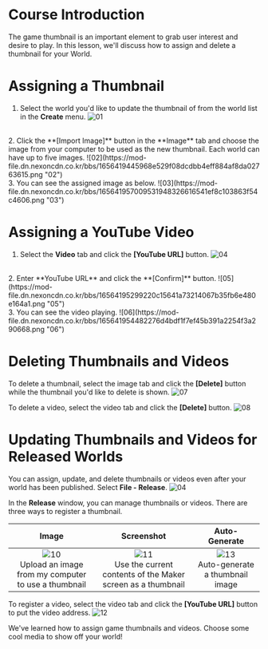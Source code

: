 # Course Introduction
The game thumbnail is an important element to grab user interest and desire to play.
In this lesson, we'll discuss how to assign and delete a thumbnail for your World.

# Assigning a Thumbnail
1. Select the world you'd like to update the thumbnail of from the world list in the **Create** menu.
![01](https://mod-file.dn.nexoncdn.co.kr/bbs/168748683084347cfb5dc36aa4c9597944a878ceda9cb.png "01")
<br>
2. Click the **[Import Image]** button in the **Image** tab and choose the image from your computer to be used as the new thumbnail.
Each world can have up to five images.
![02](https://mod-file.dn.nexoncdn.co.kr/bbs/1656419445968e529f08dcdbb4eff884af8da02763615.png "02")
<br>
3. You can see the assigned image as below.
![03](https://mod-file.dn.nexoncdn.co.kr/bbs/165641957009531948326616541ef8c103863f54c4606.png "03")

# Assigning a YouTube Video
1. Select the **Video** tab and click the **[YouTube URL]** button.
![04](https://mod-file.dn.nexoncdn.co.kr/bbs/16564194570613db9ed134a4f48a7871ab5745f72cc62.png "04")
<br>
2. Enter **YouTube URL** and click the **[Confirm]** button.
![05](https://mod-file.dn.nexoncdn.co.kr/bbs/16564195299220c15641a73214067b35fb6e480e164a1.png "05")
<br>
3. You can see the video playing.
![06](https://mod-file.dn.nexoncdn.co.kr/bbs/165641954482276d4bdf1f7ef45b391a2254f3a290668.png "06")

# Deleting Thumbnails and Videos
To delete a thumbnail, select the image tab and click the **[Delete]** button while the thumbnail you'd like to delete is shown.
![07](https://mod-file.dn.nexoncdn.co.kr/bbs/16577788188247860cf4258964caba3d6baf4a0e3a2c0.png "07")

To delete a video, select the video tab and click the **[Delete]** button.
![08](https://mod-file.dn.nexoncdn.co.kr/bbs/16564194692848d856eb3e81e46ac9f07ada4ce076c5f.png "08")

# Updating Thumbnails and Videos for Released Worlds
You can assign, update, and delete thumbnails or videos even after your world has been published.
Select **File - Release**.
![04](https://mod-file.dn.nexoncdn.co.kr/bbs/16841147126563e8e10fa3cbf402fb4a4a2cdb1a338d1.png "04")
<br>

In the **Release** window, you can manage thumbnails or videos.
There are three ways to register a thumbnail.

| Image | Screenshot | Auto-Generate |
| :---: | :---: | :---: |
| ![10](https://mod-file.dn.nexoncdn.co.kr/bbs/168411672690591413e49be5c4157a620a6554ae24c82.png "10")<br>Upload an image from my computer to use a thumbnail | ![11](https://mod-file.dn.nexoncdn.co.kr/bbs/1684116746646d6f3675349f144cf9cb27043ca5cb844.png "11")<br>Use the current contents of the Maker screen as a thumbnail | ![13](https://mod-file.dn.nexoncdn.co.kr/bbs/16841167765654b478ebf40394a4ba271ff9963d079b5.png "13")<br>Auto-generate a thumbnail image |

To register a video, select the video tab and click the **[YouTube URL]** button to put the video address.
![12](https://mod-file.dn.nexoncdn.co.kr/bbs/165641951186438eed54ada5a47fb862d4bef2fa8fd80.png "12")

We've learned how to assign game thumbnails and videos.
Choose some cool media to show off your world!